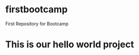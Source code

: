 # firstbootcamp
First Repository for Bootcamp
<html>
<head>
</head>
<body> 
<h1> This is our hello world project</h1>


</body>


</html>


